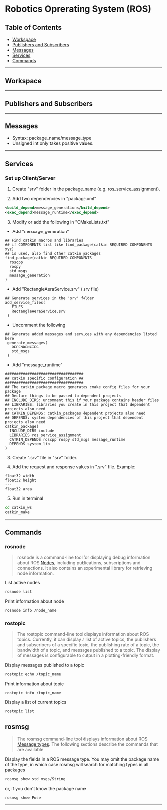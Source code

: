 # Robotics Oprerating System (ROS)

## Table of Contents

- [Workspace](#Create-Workspace)
- [Publishers and Subscribers](#Publishers-and-Subscribers)
- [Messages](#Messages)
- [Services](#Services)
- [Commands](#Commands)

---

## Workspace

---

## Publishers and Subscribers

---

## Messages

- Syntax: package_name/message_type
- Unsigned int only takes positive values.

---

## Services

### Set up Client/Server

1. Create "srv" folder in the package_name (e.g. ros_service_assignment).

2. Add two dependencies in "package.xml"

```xml
<build_depend>message_generation</build_depend>
<exec_depend>message_runtime</exec_depend>
```

3. Modify or add the following in "CMakeLists.txt"

- Add "message_generation"

```plain
## Find catkin macros and libraries
## if COMPONENTS list like find_package(catkin REQUIRED COMPONENTS xyz)
## is used, also find other catkin packages
find_package(catkin REQUIRED COMPONENTS
  roscpp
  rospy
  std_msgs
  message_generation
)
```

- Add "RectangleAeraService.srv" (.srv file)

```plain
## Generate services in the 'srv' folder
add_service_files(
   FILES
   RectangleAeraService.srv
 )
```

- Uncomment the following

```plain
## Generate added messages and services with any dependencies listed here
 generate_messages(
   DEPENDENCIES
   std_msgs
 )
```

- Add "message_runtime"

```plain
###################################
## catkin specific configuration ##
###################################
## The catkin_package macro generates cmake config files for your package
## Declare things to be passed to dependent projects
## INCLUDE_DIRS: uncomment this if your package contains header files
## LIBRARIES: libraries you create in this project that dependent projects also need
## CATKIN_DEPENDS: catkin_packages dependent projects also need
## DEPENDS: system dependencies of this project that dependent projects also need
catkin_package(
  INCLUDE_DIRS include
  LIBRARIES ros_service_assignment
  CATKIN_DEPENDS roscpp rospy std_msgs message_runtime
  DEPENDS system_lib
)

``` 

3. Create ".srv" file in "srv" folder.

4. Add the request and response values in ".srv" file. Example:

```plain
float32 width
float32 height
---
float32 area
```

5. Run in terminal 

```sh
cd catkin_ws
catkin_make
```

---

## Commands

### rosnode

>rosnode is a command-line tool for displaying debug information about ROS [Nodes](http://wiki.ros.org/Nodes), including publications, subscriptions and connections. It also contains an experimental library for retrieving node information.

List active nodes

```sh
rosnode list
```

Print information about node

```sh
rosnode info /node_name
```



### rostopic

> The rostopic command-line tool displays information about ROS topics. Currently, it can display a list of active topics, the publishers and subscribers of a specific topic, the publishing rate of a topic, the bandwidth of a topic, and messages published to a topic. The display of messages is configurable to output in a plotting-friendly format.

Display messages published to a topic

```sh
rostopic echo /topic_name
```

Print information about topic

```sh
rostopic info /topic_name
```

Display a list of current topics

```sh
rostopic list
```

## rosmsg

> The rosmsg command-line tool displays information about ROS [Message types](http://wiki.ros.org/msg). The following sections describe the commands that are available

Display the fields in a ROS message type. You may omit the package name of the type, in which case rosmsg will search for matching types in all packages

```sh
rosmsg show std_msgs/String
```

or, if you don't know the package name

```sh
rosmsg show Pose
```

---